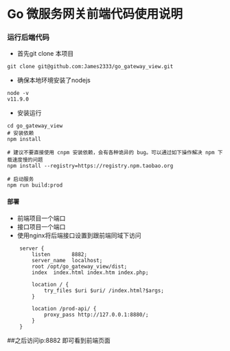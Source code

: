 
# Go 微服务网关前端代码使用说明

### 运行后端代码

- 首先git clone 本项目

`git clone git@github.com:James2333/go_gateway_view.git`

- 确保本地环境安装了nodejs

```
node -v
v11.9.0
```

- 安装运行

```
cd go_gateway_view
# 安装依赖
npm install

# 建议不要直接使用 cnpm 安装依赖，会有各种诡异的 bug。可以通过如下操作解决 npm 下载速度慢的问题
npm install --registry=https://registry.npm.taobao.org

# 启动服务
npm run build:prod
```
#### 部署
- 前端项目一个端口
- 接口项目一个端口
- 使用nginx将后端接口设置到跟前端同域下访问
```
    server {
        listen       8882;
        server_name  localhost;
        root /opt/go_gateway_view/dist;
        index  index.html index.htm index.php;

        location / {
            try_files $uri $uri/ /index.html?$args;
        }

        location /prod-api/ {
            proxy_pass http://127.0.0.1:8880/;
        }
    }

```
##之后访问ip:8882
即可看到前端页面